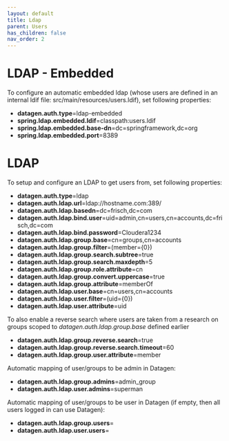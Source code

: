 ```yaml
---
layout: default
title: Ldap
parent: Users
has_children: false
nav_order: 2
---
```


# LDAP - Embedded

To configure an automatic embedded ldap (whose users are defined in an internal ldif file: src/main/resources/users.ldif), set following properties:

- **datagen.auth.type**=ldap-embedded
- **spring.ldap.embedded.ldif**=classpath:users.ldif
- **spring.ldap.embedded.base-dn**=dc=springframework,dc=org
- **spring.ldap.embedded.port**=8389


# LDAP

To setup and configure an LDAP to get users from, set following properties:

- **datagen.auth.type**=ldap
- **datagen.auth.ldap.url**=ldap://hostname.com:389/
- **datagen.auth.ldap.basedn**=dc=frisch,dc=com
- **datagen.auth.ldap.bind.user**=uid=admin,cn=users,cn=accounts,dc=frisch,dc=com
- **datagen.auth.ldap.bind.password**=Cloudera1234
- **datagen.auth.ldap.group.base**=cn=groups,cn=accounts
- **datagen.auth.ldap.group.filter**=(member={0})
- **datagen.auth.ldap.group.search.subtree**=true
- **datagen.auth.ldap.group.search.maxdepth**=5
- **datagen.auth.ldap.group.role.attribute**=cn
- **datagen.auth.ldap.group.convert.uppercase**=true
- **datagen.auth.ldap.group.attribute**=memberOf
- **datagen.auth.ldap.user.base**=cn=users,cn=accounts
- **datagen.auth.ldap.user.filter**=(uid={0})
- **datagen.auth.ldap.user.attribute**=uid


To also enable a reverse search where users are taken from a research on groups scoped to _datagen.auth.ldap.group.base_ defined earlier

- **datagen.auth.ldap.group.reverse.search**=true
- **datagen.auth.ldap.group.reverse.search.timeout**=60
- **datagen.auth.ldap.group.user.attribute**=member

Automatic mapping of user/groups to be admin in Datagen:

- **datagen.auth.ldap.group.admins**=admin_group
- **datagen.auth.ldap.user.admins**=superman


Automatic mapping of user/groups to be user in Datagen (if empty, then all users logged in can use Datagen):

- **datagen.auth.ldap.group.users**=
- **datagen.auth.ldap.user.users**=